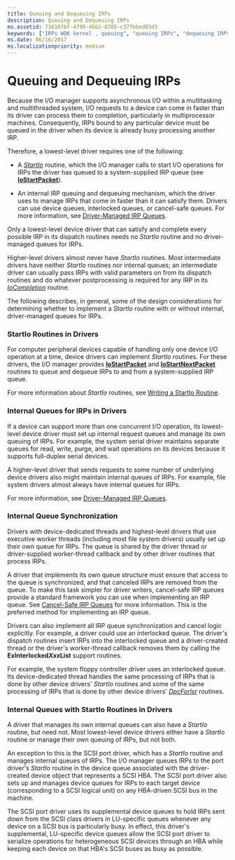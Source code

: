 ```yaml
---
title: Queuing and Dequeuing IRPs
description: Queuing and Dequeuing IRPs
ms.assetid: 736107bf-4790-4562-8785-c37fbbed03d3
keywords: ["IRPs WDK kernel , queuing", "queuing IRPs", "dequeuing IRPs", "multiple I/O request handling WDK kernel", "internal IRP queues WDK kernel", "synchronization WDK IRPs", "starting I/O operations", "I/O WDK kernel , operation starting", "StartIo routines", "cancel-safe IRP queues WDK kernel"]
ms.date: 06/16/2017
ms.localizationpriority: medium
---
```


# Queuing and Dequeuing IRPs





Because the I/O manager supports asynchronous I/O within a multitasking and multithreaded system, I/O requests to a device can come in faster than its driver can process them to completion, particularly in multiprocessor machines. Consequently, IRPs bound to any particular device must be queued in the driver when its device is already busy processing another IRP.

Therefore, a lowest-level driver requires one of the following:

-   A [*StartIo*](/windows-hardware/drivers/ddi/wdm/nc-wdm-driver_startio) routine, which the I/O manager calls to start I/O operations for IRPs the driver has queued to a system-supplied IRP queue (see [**IoStartPacket**](/windows-hardware/drivers/ddi/ntifs/nf-ntifs-iostartpacket)).

-   An internal IRP queuing and dequeuing mechanism, which the driver uses to manage IRPs that come in faster than it can satisfy them. Drivers can use device queues, interlocked queues, or cancel-safe queues. For more information, see [Driver-Managed IRP Queues](driver-managed-irp-queues.md).

Only a lowest-level device driver that can satisfy and complete every possible IRP in its dispatch routines needs no *StartIo* routine and no driver-managed queues for IRPs.

Higher-level drivers almost never have *StartIo* routines. Most intermediate drivers have neither *StartIo* routines nor internal queues; an intermediate driver can usually pass IRPs with valid parameters on from its dispatch routines and do whatever postprocessing is required for any IRP in its [*IoCompletion*](/windows-hardware/drivers/ddi/wdm/nc-wdm-io_completion_routine) routine.

The following describes, in general, some of the design considerations for determining whether to implement a *StartIo* routine with or without internal, driver-managed queues for IRPs.

### StartIo Routines in Drivers

For computer peripheral devices capable of handling only one device I/O operation at a time, device drivers can implement *StartIo* routines. For these drivers, the I/O manager provides [**IoStartPacket**](/windows-hardware/drivers/ddi/ntifs/nf-ntifs-iostartpacket) and [**IoStartNextPacket**](/windows-hardware/drivers/ddi/ntifs/nf-ntifs-iostartnextpacket) routines to queue and dequeue IRPs to and from a system-supplied IRP queue.

For more information about *StartIo* routines, see [Writing a StartIo Routine](writing-a-startio-routine.md).

### Internal Queues for IRPs in Drivers

If a device can support more than one concurrent I/O operation, its lowest-level device driver must set up internal request queues and manage its own queuing of IRPs. For example, the system serial driver maintains separate queues for read, write, purge, and wait operations on its devices because it supports full-duplex serial devices.

A higher-level driver that sends requests to some number of underlying device drivers also might maintain internal queues of IRPs. For example, file system drivers almost always have internal queues for IRPs.

For more information, see [Driver-Managed IRP Queues](driver-managed-irp-queues.md).

### Internal Queue Synchronization

Drivers with device-dedicated threads and highest-level drivers that use executive worker threads (including most file system drivers) usually set up their own queue for IRPs. The queue is shared by the driver thread or driver-supplied worker-thread callback and by other driver routines that process IRPs.

A driver that implements its own queue structure must ensure that access to the queue is synchronized, and that canceled IRPs are removed from the queue. To make this task simpler for driver writers, cancel-safe IRP queues provide a standard framework you can use when implementing an IRP queue. See [Cancel-Safe IRP Queues](cancel-safe-irp-queues.md) for more information. This is the preferred method for implementing an IRP queue.

Drivers can also implement all IRP queue synchronization and cancel logic explicitly. For example, a driver could use an interlocked queue. The driver's dispatch routines insert IRPs into the interlocked queue and a driver-created thread or the driver's worker-thread callback removes them by calling the **ExInterlocked*Xxx*List** support routines.

For example, the system floppy controller driver uses an interlocked queue. Its device-dedicated thread handles the same processing of IRPs that is done by other device drivers' *StartIo* routines and some of the same processing of IRPs that is done by other device drivers' [*DpcForIsr*](/windows-hardware/drivers/ddi/wdm/nc-wdm-io_dpc_routine) routines.

### Internal Queues with StartIo Routines in Drivers

A driver that manages its own internal queues can also have a *StartIo* routine, but need not. Most lowest-level device drivers either have a *StartIo* routine or manage their own queuing of IRPs, but not both.

An exception to this is the SCSI port driver, which has a *StartIo* routine and manages internal queues of IRPs. The I/O manager queues IRPs to the port driver's *StartIo* routine in the device queue associated with the driver-created device object that represents a SCSI HBA. The SCSI port driver also sets up and manages device queues for IRPs to each target device (corresponding to a SCSI logical unit) on any HBA-driven SCSI bus in the machine.

The SCSI port driver uses its supplemental device queues to hold IRPs sent down from the SCSI class drivers in LU-specific queues whenever any device on a SCSI bus is particularly busy. In effect, this driver's supplemental, LU-specific device queues allow the SCSI port driver to serialize operations for heterogeneous SCSI devices through an HBA while keeping each device on that HBA's SCSI buses as busy as possible.

 

